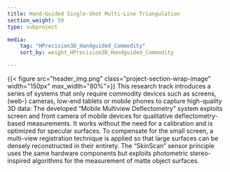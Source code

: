 ```yaml
---
title: Hand-Guided Single-Shot Multi-Line Triangulation
section_weight: 50
type: subproject

media:
    tag: "HPrecision3D_Handguided_Commodity"
    sort_by: weight_HPrecision3D_Handguided_Commodity

---
```

{{< figure src="header_img.png" class="project-section-wrap-image" width="150px" max_width="80%">}}
This research track introduces a series of systems that only require commodity devices such as screens, (web-) cameras, low-end tablets or mobile phones to capture high-quality 3D data: The developed “Mobile Multiview Deflectometry” system exploits screen and front camera of mobile devices for qualitative deflectometry-based measurements. It works without the need for a calibration and is optimized for specular surfaces. To compensate for the small screen, a multi-view registration technique is applied so that large surfaces can be densely reconstructed in their entirety. The “SkinScan” sensor principle uses the same hardware components but exploits photometric stereo-inspired algorithms for the measurement of matte object surfaces. 